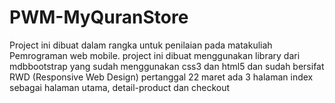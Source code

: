 # PWM-MyQuranStore

Project ini dibuat dalam rangka untuk penilaian pada matakuliah Pemrograman web mobile.
project ini dibuat menggunakan library dari mdbbootstrap yang sudah menggunakan css3 dan html5 dan sudah bersifat RWD (Responsive Web Design)
pertanggal 22 maret ada 3 halaman index sebagai halaman utama, detail-product dan checkout
